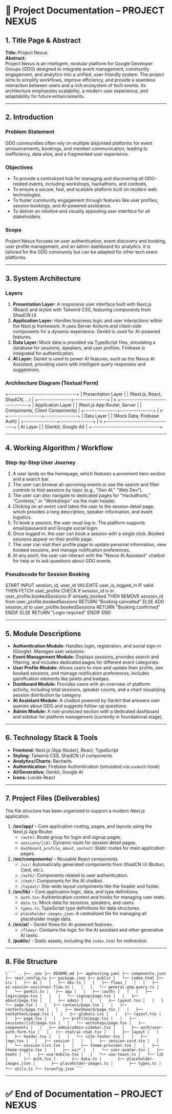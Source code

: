 # 📘 Project Documentation – PROJECT NEXUS

## 1. Title Page & Abstract
**Title:** Project Nexus  
**Abstract:**  
Project Nexus is an intelligent, modular platform for Google Developer Groups (GDG) designed to integrate event management, community engagement, and analytics into a unified, user-friendly system. The project aims to simplify workflows, improve efficiency, and provide a seamless interaction between users and a rich ecosystem of tech events. Its architecture emphasizes scalability, a modern user experience, and adaptability for future enhancements.

---

## 2. Introduction
### Problem Statement
GDG communities often rely on multiple disjointed platforms for event announcements, bookings, and member communication, leading to inefficiency, data silos, and a fragmented user experience.

### Objectives
- To provide a centralized hub for managing and discovering all GDG-related events, including workshops, hackathons, and contests.
- To ensure a secure, fast, and scalable platform built on modern web technologies.
- To foster community engagement through features like user profiles, session bookings, and AI-powered assistance.
- To deliver an intuitive and visually appealing user interface for all stakeholders.

### Scope
Project Nexus focuses on user authentication, event discovery and booking, user profile management, and an admin dashboard for analytics. It is tailored for the GDG community but can be adapted for other tech event platforms.

---

## 3. System Architecture
### Layers
1.  **Presentation Layer:** A responsive user interface built with Next.js (React) and styled with Tailwind CSS, featuring components from ShadCN UI.
2.  **Application Layer:** Handles business logic and user interactions within the Next.js framework. It uses Server Actions and client-side components for a dynamic experience. Genkit is used for AI-powered features.
3.  **Data Layer:** Mock data is provided via TypeScript files, simulating a database for sessions, speakers, and user profiles. Firebase is integrated for authentication.
4.  **AI Layer:** Genkit is used to power AI features, such as the Nexus AI Assistant, providing users with intelligent query responses and suggestions.

### Architecture Diagram (Textual Form)
+---------------------------------+
|        Presentation Layer       |
| (Next.js, React, ShadCN, ...)   |
+----------------+----------------+
                 |
                 v
+---------------------------------+
|        Application Layer        |
| (Next.js App Router, Server     |
|  Components, Client Components) |
+----------------+----------------+
                 |
                 v
+----------------+----------------+
|           Data Layer            |
|  (Mock Data, Firebase Auth)     |
+----------------+----------------+
                 |
                 v
+---------------------------------+
|            AI Layer             |
|   (Genkit, Google AI)           |
+---------------------------------+

---

## 4. Working Algorithm / Workflow
### Step-by-Step User Journey
1.  A user lands on the homepage, which features a prominent hero section and a search bar.
2.  The user can browse all upcoming events or use the search and filter controls to find sessions by topic (e.g., "Gen AI," "Web Dev").
3.  The user can also navigate to dedicated pages for "Hackathons," "Contests," or "Workshops" via the main header.
4.  Clicking on an event card takes the user to the session detail page, which provides a long description, speaker information, and event logistics.
5.  To book a session, the user must log in. The platform supports email/password and Google social login.
6.  Once logged in, the user can book a session with a single click. Booked sessions appear on their profile page.
7.  The user can visit their profile page to update personal information, view booked sessions, and manage notification preferences.
8.  At any point, the user can interact with the "Nexus AI Assistant" chatbot for help or to ask questions about GDG events.

### Pseudocode for Session Booking
START
  INPUT session_id, user_id
  VALIDATE user_is_logged_in
  IF valid THEN
      FETCH user_profile
      CHECK if session_id is in user_profile.bookedSessions
      IF already_booked THEN
          REMOVE session_id from user_profile.bookedSessions
          RETURN "Booking cancelled"
      ELSE
          ADD session_id to user_profile.bookedSessions
          RETURN "Booking confirmed"
      ENDIF
  ELSE
      RETURN "Login required"
  ENDIF
END

---

## 5. Module Descriptions
-   **Authentication Module:** Handles login, registration, and social sign-in (Google). Manages user sessions.
-   **Event Management Module:** Displays sessions, provides search and filtering, and includes dedicated pages for different event categories.
-   **User Profile Module:** Allows users to view and update their profile, see booked sessions, and manage notification preferences. Includes gamification elements like points and badges.
-   **Dashboard Module:** Provides users with an overview of platform activity, including total sessions, speaker counts, and a chart visualizing session distribution by category.
-   **AI Assistant Module:** A chatbot powered by Genkit that answers user queries about GDG and suggests follow-up questions.
-   **Admin Module:** A role-protected section with a dedicated dashboard and sidebar for platform management (currently in foundational stage).

---

## 6. Technology Stack & Tools
-   **Frontend:** Next.js (App Router), React, TypeScript
-   **Styling:** Tailwind CSS, ShadCN UI components
-   **Analytics/Charts:** Recharts
-   **Authentication:** Firebase Authentication (simulated via `useAuth` hook)
-   **AI/Generative:** Genkit, Google AI
-   **Icons:** Lucide React

---

## 7. Project Files (Deliverables)
The file structure has been organized to support a modern Next.js application.

1.  **/src/app/** – Core application routing, pages, and layouts using the Next.js App Router.
    -   `(auth)`: Route group for login and signup pages.
    -   `sessions/[id]`: Dynamic route for session detail pages.
    -   `dashboard`, `profile`, `about`, `contact`: Static routes for main application pages.
2.  **/src/components/** – Reusable React components.
    -   `/ui/`: Automatically generated components from ShadCN UI (Button, Card, etc.).
    -   `/auth/`: Components related to user authentication.
    -   `/chat/`: Components for the AI chatbot.
    -   `/layout/`: Site-wide layout components like the header and footer.
3.  **/src/lib/** – Core application logic, data, and type definitions.
    -   `auth.tsx`: Authentication context and hooks for managing user state.
    -   `data.ts`: Mock data for sessions, speakers, and users.
    -   `types.ts`: TypeScript type definitions for data structures.
    -   `placeholder-images.json`: A centralized file for managing all placeholder image data.
4.  **/src/ai/** – Genkit flows for AI-powered features.
    -   `/flows/`: Contains the logic for the AI assistant and other generative AI tasks.
5.  **/public/** - Static assets, including the `index.html` for redirection.

---

## 8. File Structure

`\````
.
├── .env
├── README.md
├── apphosting.yaml
├── components.json
├── next.config.ts
├── package.json
├── public
│   └── index.html
├── src
│   ├── ai
│   │   ├── dev.ts
│   │   ├── flows
│   │   │   ├── ai-session-assistant-flow.ts
│   │   │   └── general-gdg-query.ts
│   │   └── genkit.ts
│   ├── app
│   │   ├── (auth)
│   │   │   ├── login/page.tsx
│   │   │   └── signup/page.tsx
│   │   ├── about/page.tsx
│   │   ├── admin
│   │   │   ├── layout.tsx
│   │   │   └── page.tsx
│   │   ├── contact/page.tsx
│   │   ├── contests/page.tsx
│   │   ├── dashboard/page.tsx
│   │   ├── hackathons/page.tsx
│   │   ├── globals.css
│   │   ├── layout.tsx
│   │   ├── page.tsx
│   │   ├── profile/page.tsx
│   │   ├── sessions/[id]/page.tsx
│   │   └── workshops/page.tsx
│   ├── components
│   │   ├── admin/admin-sidebar.tsx
│   │   ├── auth/user-auth-form.tsx
│   │   ├── chat/ai-chat.tsx
│   │   ├── layout
│   │   │   ├── header.tsx
│   │   │   └── site-footer.tsx
│   │   ├── logo.tsx
│   │   ├── session
│   │   │   ├── session-card.tsx
│   │   │   └── session-list.tsx
│   │   ├── theme-provider.tsx
│   │   ├── theme-toggle.tsx
│   │   ├── ui/*
│   │   └── user-avatar.tsx
│   ├── hooks
│   │   ├── use-mobile.tsx
│   │   └── use-toast.ts
│   └── lib
│       ├── auth.tsx
│       ├── data.ts
│       ├── placeholder-images.json
│       ├── placeholder-images.ts
│       ├── types.ts
│       └── utils.ts
└── tsconfig.json
`\````

---

# ✅ End of Documentation – PROJECT NEXUS
